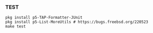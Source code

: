 ### TEST ###

```
pkg install p5-TAP-Formatter-JUnit
pkg install p5-List-MoreUtils # https://bugs.freebsd.org/220523
make test
```
